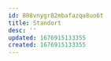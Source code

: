 ```yaml
---
id: 808vnygr82mbafazqa8uo6t
title: Standort
desc: ''
updated: 1676915133355
created: 1676915133355
---
```

